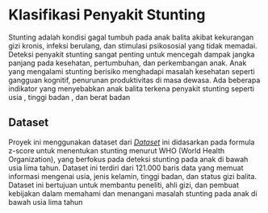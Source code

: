 # Klasifikasi Penyakit Stunting
Stunting adalah kondisi gagal tumbuh pada anak balita akibat kekurangan gizi kronis, infeksi berulang, dan stimulasi psikososial yang tidak memadai. Deteksi penyakit stunting sangat penting untuk mencegah dampak jangka panjang pada kesehatan, pertumbuhan, dan perkembangan anak. Anak yang mengalami stunting berisiko menghadapi masalah kesehatan seperti gangguan kognitif, penurunan produktivitas di masa dewasa. Ada beberapa indikator yang menyebabkan anak balita terkena penyakit stunting seperti usia , tinggi badan , dan berat badan
## Dataset
Proyek ini menggunakan dataset dari *[Dataset](https://www.kaggle.com/datasets/rendiputra/stunting-balita-detection-121k-rows)*  ini didasarkan pada formula z-score untuk menentukan stunting menurut WHO (World Health Organization), yang berfokus pada deteksi stunting pada anak di bawah usia lima tahun. Dataset ini terdiri dari 121.000 baris data yang memuat informasi mengenai usia, jenis kelamin, tinggi badan, dan status gizi balita. Dataset ini bertujuan untuk membantu peneliti, ahli gizi, dan pembuat kebijakan dalam memahami dan menangani masalah stunting pada anak di bawah usia lima tahun
